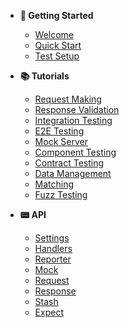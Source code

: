 - **🚀 Getting Started**
  - [Welcome](welcome.md)
  - [Quick Start](quick-start.md)
  - [Test Setup](test-setup.md)

- **📚 Tutorials**
  - [Request Making](request-making.md)
  - [Response Validation](response-validation.md)
  - [Integration Testing](integration-testing.md)
  - [E2E Testing](e2e-testing.md)
  - [Mock Server](mock-server.md)
  - [Component Testing](component-testing.md)
  - [Contract Testing](contract-testing.md)
  - [Data Management](data-management.md)
  - [Matching](matching.md)
  - [Fuzz Testing](fuzz-testing.md)

- **📟 API**
  - [Settings](api-settings.md)
  - [Handlers](api-handlers.md)
  - [Reporter](api-reporter.md)
  - [Mock](api-mock.md)
  - [Request](api-request.md)
  - [Response](api-response.md)
  - [Stash](api-stash.md)
  - [Expect](api-expect.md)